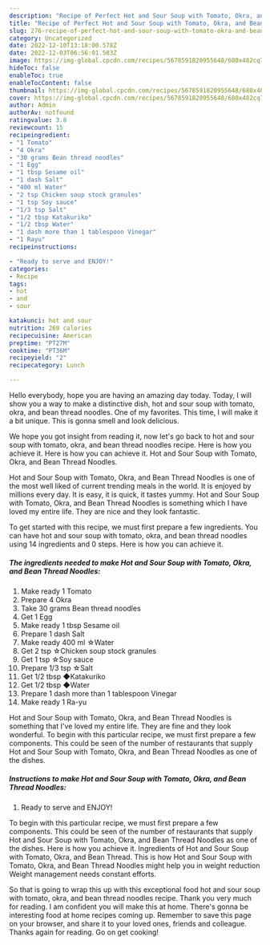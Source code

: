 ```yaml
---
description: "Recipe of Perfect Hot and Sour Soup with Tomato, Okra, and Bean Thread Noodles"
title: "Recipe of Perfect Hot and Sour Soup with Tomato, Okra, and Bean Thread Noodles"
slug: 276-recipe-of-perfect-hot-and-sour-soup-with-tomato-okra-and-bean-thread-noodles
category: Uncategorized
date: 2022-12-10T13:18:00.578Z
date: 2022-12-03T06:56:01.583Z
image: https://img-global.cpcdn.com/recipes/5678591820955648/680x482cq70/hot-and-sour-soup-with-tomato-okra-and-bean-thread-noodles-recipe-main-photo.jpg
hideToc: false
enableToc: true
enableTocContent: false
thumbnail: https://img-global.cpcdn.com/recipes/5678591820955648/680x482cq70/hot-and-sour-soup-with-tomato-okra-and-bean-thread-noodles-recipe-main-photo.jpg
cover: https://img-global.cpcdn.com/recipes/5678591820955648/680x482cq70/hot-and-sour-soup-with-tomato-okra-and-bean-thread-noodles-recipe-main-photo.jpg
author: Admin
authorAv: notfound
ratingvalue: 3.8
reviewcount: 15
recipeingredient:
- "1 Tomato"
- "4 Okra"
- "30 grams Bean thread noodles"
- "1 Egg"
- "1 tbsp Sesame oil"
- "1 dash Salt"
- "400 ml Water"
- "2 tsp Chicken soup stock granules"
- "1 tsp Soy sauce"
- "1/3 tsp Salt"
- "1/2 tbsp Katakuriko"
- "1/2 tbsp Water"
- "1 dash more than 1 tablespoon Vinegar"
- "1 Rayu"
recipeinstructions:

- "Ready to serve and ENJOY!"
categories:
- Recipe
tags:
- hot
- and
- sour

katakunci: hot and sour 
nutrition: 269 calories
recipecuisine: American
preptime: "PT27M"
cooktime: "PT36M"
recipeyield: "2"
recipecategory: Lunch

---
```



Hello everybody, hope you are having an amazing day today. Today, I will show you a way to make a distinctive dish, hot and sour soup with tomato, okra, and bean thread noodles. One of my favorites. This time, I will make it a bit unique. This is gonna smell and look delicious.

We hope you got insight from reading it, now let&#39;s go back to hot and sour soup with tomato, okra, and bean thread noodles recipe. Here is how you achieve it. Here is how you can achieve it. Hot and Sour Soup with Tomato, Okra, and Bean Thread Noodles.

Hot and Sour Soup with Tomato, Okra, and Bean Thread Noodles is one of the most well liked of current trending meals in the world. It is enjoyed by millions every day. It is easy, it is quick, it tastes yummy. Hot and Sour Soup with Tomato, Okra, and Bean Thread Noodles is something which I have loved my entire life. They are nice and they look fantastic.


To get started with this recipe, we must first prepare a few ingredients. You can have hot and sour soup with tomato, okra, and bean thread noodles using 14 ingredients and 0 steps. Here is how you can achieve it.

<!--inarticleads1-->

##### The ingredients needed to make Hot and Sour Soup with Tomato, Okra, and Bean Thread Noodles:

1. Make ready 1 Tomato
1. Prepare 4 Okra
1. Take 30 grams Bean thread noodles
1. Get 1 Egg
1. Make ready 1 tbsp Sesame oil
1. Prepare 1 dash Salt
1. Make ready 400 ml ☆Water
1. Get 2 tsp ☆Chicken soup stock granules
1. Get 1 tsp ☆Soy sauce
1. Prepare 1/3 tsp ☆Salt
1. Get 1/2 tbsp ◆Katakuriko
1. Get 1/2 tbsp ◆Water
1. Prepare 1 dash more than 1 tablespoon Vinegar
1. Make ready 1 Ra-yu


Hot and Sour Soup with Tomato, Okra, and Bean Thread Noodles is something that I&#39;ve loved my entire life. They are fine and they look wonderful. To begin with this particular recipe, we must first prepare a few components. This could be seen of the number of restaurants that supply Hot and Sour Soup with Tomato, Okra, and Bean Thread Noodles as one of the dishes. 

<!--inarticleads2-->

##### Instructions to make Hot and Sour Soup with Tomato, Okra, and Bean Thread Noodles:


1. Ready to serve and ENJOY!

To begin with this particular recipe, we must first prepare a few components. This could be seen of the number of restaurants that supply Hot and Sour Soup with Tomato, Okra, and Bean Thread Noodles as one of the dishes. Here is how you achieve it. Ingredients of Hot and Sour Soup with Tomato, Okra, and Bean Thread. This is how Hot and Sour Soup with Tomato, Okra, and Bean Thread Noodles might help you in weight reduction Weight management needs constant efforts. 

So that is going to wrap this up with this exceptional food hot and sour soup with tomato, okra, and bean thread noodles recipe. Thank you very much for reading. I am confident you will make this at home. There's gonna be interesting food at home recipes coming up. Remember to save this page on your browser, and share it to your loved ones, friends and colleague. Thanks again for reading. Go on get cooking!
